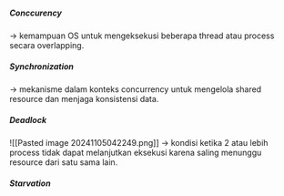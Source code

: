 ##### Conccurency
→ kemampuan OS untuk mengeksekusi beberapa thread atau process secara overlapping.

##### Synchronization
→ mekanisme dalam konteks concurrency untuk mengelola shared resource dan menjaga konsistensi data.

##### Deadlock
![[Pasted image 20241105042249.png]]
→ kondisi ketika 2 atau lebih process tidak dapat melanjutkan eksekusi karena saling menunggu resource dari satu sama lain.

##### Starvation